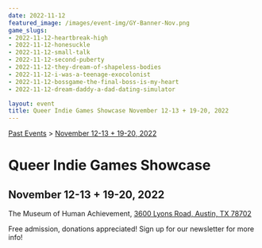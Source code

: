 ```yaml
---
date: 2022-11-12
featured_image: /images/event-img/GY-Banner-Nov.png
game_slugs:
- 2022-11-12-heartbreak-high
- 2022-11-12-honesuckle
- 2022-11-12-small-talk
- 2022-11-12-second-puberty
- 2022-11-12-they-dream-of-shapeless-bodies
- 2022-11-12-i-was-a-teenage-exocolonist
- 2022-11-12-bossgame-the-final-boss-is-my-heart
- 2022-11-12-dream-daddy-a-dad-dating-simulator

layout: event
title: Queer Indie Games Showcase November 12-13 + 19-20, 2022
---
```


[Past Events](../html/events.html) > [November 12-13 + 19-20, 2022](event-november-2022.html)

# Queer Indie Games Showcase

## November 12-13 + 19-20, 2022

The Museum of Human Achievement, [3600 Lyons Road, Austin, TX 78702](https://goo.gl/maps/B9JgLYYeKq9nKLue7)

Free admission, donations appreciated! Sign up for our newsletter for more info! 
